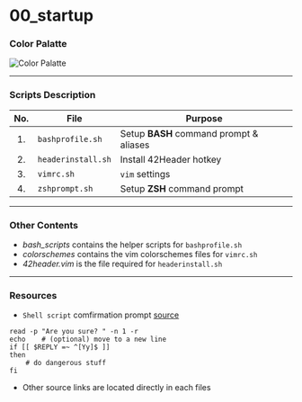 # 00_startup

### Color Palatte

![Color Palatte](https://user-images.githubusercontent.com/75291303/118397973-21df7700-b689-11eb-9691-1a05b919b0aa.jpg)

---

### Scripts Description

| No. | File               | Purpose                                 |
| :-: | ------------------ | --------------------------------------- |
| 1.  | `bashprofile.sh`   | Setup **BASH** command prompt & aliases |
| 2.  | `headerinstall.sh` | Install 42Header hotkey                 |
| 3.  | `vimrc.sh`         | `vim` settings                          |
| 4.  | `zshprompt.sh`     | Setup **ZSH** command prompt            |

---

### Other Contents

- _bash_scripts_ contains the helper scripts for `bashprofile.sh`
- _colorschemes_ contains the vim colorschemes files for `vimrc.sh`
- _42header.vim_ is the file required for `headerinstall.sh`

---

### Resources

- `Shell script` comfirmation prompt [source](https://stackoverflow.com/questions/1885525/how-do-i-prompt-a-user-for-confirmation-in-bash-script)

```
read -p "Are you sure? " -n 1 -r
echo    # (optional) move to a new line
if [[ $REPLY =~ ^[Yy]$ ]]
then
    # do dangerous stuff
fi
```

- Other source links are located directly in each files

